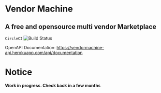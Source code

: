 
Vendor Machine
==============
A free and opensource multi vendor Marketplace
--------------------------
`CircleCI` ![Build Status](https://circleci.com/gh/squareborg/vendormachine-api.png?circle-token=:circle-token)

OpenAPI Documentation: https://vendormachine-api.herokuapp.com/api/documentation

# Notice
**Work in progress. Check back in a few months**
